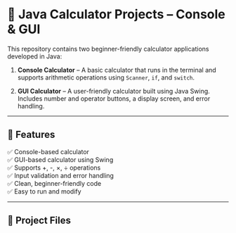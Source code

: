 # 🧮 Java Calculator Projects – Console & GUI

This repository contains two beginner-friendly calculator applications developed in Java:

1. **Console Calculator** – A basic calculator that runs in the terminal and supports arithmetic operations using `Scanner`, `if`, and `switch`.

2. **GUI Calculator** – A user-friendly calculator built using Java Swing. Includes number and operator buttons, a display screen, and error handling.

---

## 🌟 Features

✅ Console-based calculator  
✅ GUI-based calculator using Swing  
✅ Supports +, -, ×, ÷ operations  
✅ Input validation and error handling  
✅ Clean, beginner-friendly code  
✅ Easy to run and modify

---

## 📂 Project Files

